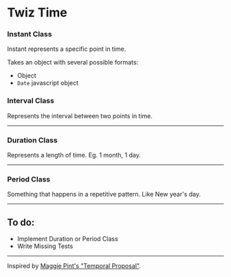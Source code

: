 # Twiz Time

### Instant Class

Instant represents a specific point in time.

Takes an object with several possible formats:

* Object
* `Date` javascript object

### Interval Class

Represents the interval between two points in time.

---

### Duration Class

Represents a length of time. Eg. 1 month, 1 day.

---

### Period Class

Something that happens in a repetitive pattern. Like New year's day.

---

## To do:

* Implement Duration or Period Class
* Write Missing Tests

---

Inspired by [Maggie Pint's "Temporal Proposal"](https://github.com/maggiepint/proposal-temporal).